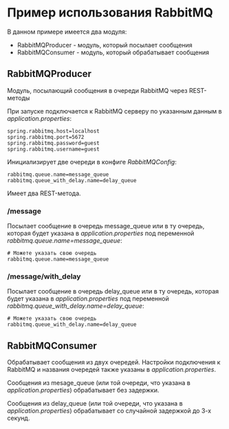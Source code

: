 # Пример использования RabbitMQ

В данном примере имеется два модуля: 
- RabbitMQProducer - модуль, который посылает сообщения
- RabbitMQConsumer - модуль, который обрабатывает сообщения

## RabbitMQProducer
Модуль, посылающий сообщения в очереди RabbitMQ через REST-методы 

При запуске подключается к RabbitMQ серверу по указанным данным в *application.properties*:
```
spring.rabbitmq.host=localhost
spring.rabbitmq.port=5672
spring.rabbitmq.password=guest
spring.rabbitmq.username=guest
```
Инициализирует две очереди в конфиге *RabbitMQConfig*:
```
rabbitmq.queue.name=message_queue
rabbitmq.queue_with_delay.name=delay_queue
```

Имеет два REST-метода.

### /message
Посылает сообщение в очередь message_queue или в ту очередь, которая будет указана в *application.properties* под переменной *rabbitmq.queue.name=message_queue*:
```
# Можете указать свою очередь
rabbitmq.queue.name=message_queue 
```

### /message/with_delay
Посылает сообщение в очередь delay_queue или в ту очередь, которая будет указана в *application.properties* под переменной *rabbitmq.queue_with_delay.name=delay_queue*:
```
# Можете указать свою очередь
rabbitmq.queue_with_delay.name=delay_queue
```

## RabbitMQConsumer
Обрабатывает сообщения из двух очередей. Настройки подключения к RabbitMQ и названия очередей также указаны в *application.properties*.

Сообщения из mesage_queue (или той очереди, что указана в *application.properties*) обрабатывает без задержки.

Сообщения из delay_queue (или той очереди, что указана в *application.properties*) обрабатывает со случайной задержкой до 3-х секунд.


